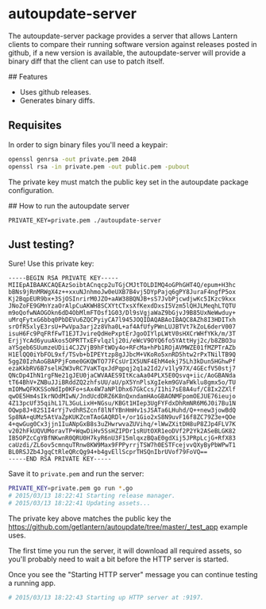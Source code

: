 # autoupdate-server

The autoupdate-server package provides a server that allows Lantern clients to
compare their running software version against releases posted in github, if a
new version is available, the autoupdate-server will provide a binary diff that
the client can use to patch itself.

## Features

* Uses github releases.
* Generates binary diffs.

## Requisites

In order to sign binary files you'll need a keypair:

```sh
openssl genrsa -out private.pem 2048
openssl rsa -in private.pem -out public.pem -pubout
```

The private key must match the public key set in the autoupdate package
configuration.

## How to run the autoupdate server

```
PRIVATE_KEY=private.pem ./autoupdate-server
```

## Just testing?

Sure! Use this private key:

```
-----BEGIN RSA PRIVATE KEY-----
MIIEpAIBAAKCAQEAzSoibtACnqcp2uTGjCMJtTOLDIMQ4oGPhGHT4Q/epum+H3hc
bBNs9jRnMRWgX4z++xxuNJnhmoJw0eUXB7B4vj5DYpPajq6gPY8JuraF4ngfP5ox
Kj2BqpEUR9bx+3SjOSInrirM0JZO+aAW38BQNJB+sS7JvbPjcwdjwKc5IKzc9kxx
JNoZoFE9GMnYzaOrAlpCuAKWH8SCXYtCTxsXfKexdDxsI5Vzm5lQHJLMeqhLTQTU
m9oQofwNAOGOkn6dD4ObMlmFTOsf1G03/Dl9sVgjaWaZ9bGjvJ9B85UxNeWwduy+
uMrqFytxG6bbq0PbDEVu6ZQCPyiyCA7l945JOQIDAQABAoIBAQC8AZh8I3HDITxh
srOfR5xlyE3rsU+PwVpa3arj2z8Vha0L+af4AfUfyPWnLUJBTVt7kZoL6derV007
isuH6Fc9PqFRfFwT1EJTJvireQdHePxptErJgoOIYlpLWtV0sHXCrWHfYKk/m/3T
ErjjYcAd6yuuAkos5OPRTTxEFvlqzlj20i/eWcV9OYQ6fo5YAttHyj2c/b8ZBO3u
aYSgeb6SUumzeUDii4CJZVjB9hFtWOy4o+RFcMa+hPb1ROjAVMWZE01fMZPTrAZb
H1ElQQ0iYbFOL9xf/TSvb+bIPEYtzp8gJJbcM+VKoRo5xnRD5htw2rPxTNilTB9Q
5ggZ0IzhAoGBAPPjFome0GKQWTO77FCsUrIX5UNF4EhM4ekj75Lh3kDun5HGhwPf
ezaKkbRV6B7selH2W3vRC7VaKTqxJdPqpqj2q1a2Id2/v1ly97X/4GEcfV50stj7
QNcDp4IhN1rgFNe21gJEU0jaCWVAAES9ItKcaAa04PLX5E0Qsvq+iic/AoGBANda
tT64BhV+ZNBuJJiBRddZQ2zhfsUU/aU/pX5YnPlsXgIekm9GVaFWklu8gmx5o/TU
mIOMwQFKKSSoNdIp0KFo+sAx4W7aNPlDhx67GkCcs/I1hi7sE8A4uf/C8Ix2ZXlf
qwOE5Hm4sIkrNOdMIwN/JndUcdDRZ6K8nQxndamHAoGBAONMFpomOEJUE76ieujo
4Z13pcUf35qihL17L3GuLixH+NGsu/KBGt1HIep3UgFYFdxDhRmNR6M6J0i7Bu1N
OQwp8J+82S1I4rYj7vdhRSZcnf8lNfYBnHmHv1sJSATa6LHuhd/Q++new3jowBdQ
Sp8NA+qUMz5AtVaZpKUKZcmTAoGAQRDl+/or1Gio2xS8N9uvF16f8ZC79Z3e+QOe
4+qwGug0Cx3jjn1IuANpGxB8s3uZHwrwvaZUVihq/+lWwZXitDH8uP8ZJp4FLV7K
v202hFkUQVUMoravTP+WqwDiHv5SsHZIPDr1sRUtOXR1eoDVf2P2Yk2ASeBLGK82
IB5OPZcCgYBfNKwnR0QRU0H7kyR6nU3F15mlqxzBQaE0gdXij5JPRpLcjG+RfX83
caUzdi/ZL6ov5cmnquTRnw8KW9Max9FPPyrrjTSW7h0ESTFcejvvQXyByPbWPwT1
BL0RSJZb4JgqCtRleQRcQg94+b4gvEllScprTHSQnIbrUVof79FoVQ==
-----END RSA PRIVATE KEY-----
```

Save it to `private.pem` and run the server:

```sh
PRIVATE_KEY=private.pem go run *.go
# 2015/03/13 18:22:41 Starting release manager.
# 2015/03/13 18:22:41 Updating assets...
```

The private key above matches the public key the
https://github.com/getlantern/autoupdate/tree/master/_test_app example uses.

The first time you run the server, it will download all required assets, so
you'll probably need to wait a bit before the HTTP server is started.

Once you see the "Starting HTTP server" message you can continue testing a
running app.

```sh
# 2015/03/13 18:22:43 Starting up HTTP server at :9197.
```
